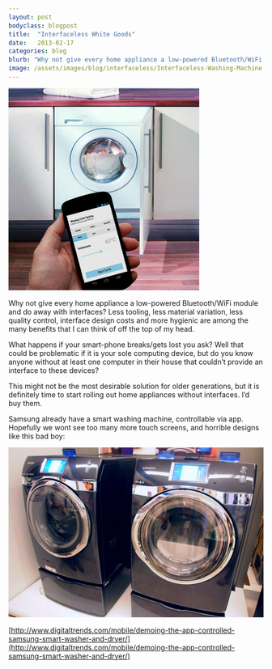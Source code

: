 ```yaml
---
layout: post
bodyclass: blogpost
title:  "Interfaceless White Goods"
date:   2013-02-17
categories: blog
blurb: "Why not give every home appliance a low-powered Bluetooth/WiFi module and do away with interfaces?"
image: /assets/images/blog/interfaceless/Interfaceless-Washing-Machine.jpg
---
```


![Interfaceless Washing Machine](/assets/images/blog/interfaceless/Interfaceless-Washing-Machine.jpg "Interfaceless Washing Machine")

Why not give every home appliance a low-powered Bluetooth/WiFi module and do away with interfaces? Less tooling, less material variation, less quality control, interface design costs and more hygienic are among the many benefits that I can think of off the top of my head.

What happens if your smart-phone breaks/gets lost you ask? Well that could be problematic if it is your sole computing device, but do you know anyone without at least one computer in their house that couldn’t provide an interface to these devices?

This might not be the most desirable solution for older generations, but it is definitely time to start rolling out home appliances without interfaces. I’d buy them.
  
Samsung already have a smart washing machine, controllable via app. Hopefully we wont see too many more touch screens, and horrible designs like this bad boy:

![Samsung Smart Washer-Dryer](/assets/images/blog/interfaceless/Samsung-Smart-Washer-Dryer.jpg "Samsung Smart Washer-Dryer")

[http://www.digitaltrends.com/mobile/demoing-the-app-controlled-samsung-smart-washer-and-dryer/](http://www.digitaltrends.com/mobile/demoing-the-app-controlled-samsung-smart-washer-and-dryer/)